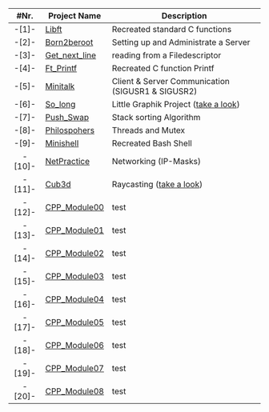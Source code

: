 |  #Nr. | Project Name | Description | 
| :---: | ------------ | ----------- |
| -[1]- | [Libft](libft) | Recreated standard C functions |
| -[2]- | [Born2beroot](Born2beroot) | Setting up and Administrate a Server |
| -[3]- | [Get_next_line](get_next_line) | reading from a Filedescriptor |
| -[4]- | [Ft_Printf](printf) | Recreated C function Printf |
| -[5]- | [Minitalk](minitalk) | Client & Server Communication (SIGUSR1 & SIGUSR2) |
| -[6]- | [So_long](so_long) | Little Graphik Project ([take a look](so_long/so_long.png))   |
| -[7]- | [Push_Swap](push_swap) | Stack sorting Algorithm |
| -[8]- | [Philospohers](Philosophers) | Threads and Mutex |
| -[9]- | [Minishell](minishell) | Recreated Bash Shell |
| -[10]- | [NetPractice](Netpractice) | Networking (IP-Masks) |
| -[11]- | [Cub3d](cub3d) | Raycasting ([take a look](cub3d/Cub3d.png))  |
| -[12]- | [CPP_Module00](CPP_Modules/CPP0) | test |
| -[13]- | [CPP_Module01](CPP_Modules/CPP1) | test |
| -[14]- | [CPP_Module02](CPP_Modules/CPP2) | test |
| -[15]- | [CPP_Module03](CPP_Modules/CPP3) | test |
| -[16]- | [CPP_Module04](CPP_Modules/CPP4) | test |
| -[17]- | [CPP_Module05](CPP_Modules/CPP5) | test |
| -[18]- | [CPP_Module06](CPP_Modules/CPP6) | test |
| -[19]- | [CPP_Module07](CPP_Modules/CPP7) | test |
| -[20]- | [CPP_Module08](CPP_Modules/CPP8) | test |
